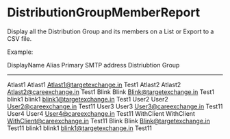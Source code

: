 # DistributionGroupMemberReport
Display all the Distribution Group and its members on a List or Export to a CSV file.


Example:

DisplayName                   Alias                         Primary SMTP address          Distriubtion Group
-----------                   -----                         --------------------          ------------------
Atlast1                       Atlast1                       Atlast1@targetexchange.in     Test1
Atlast2                       Atlast2                       Atlast2@careexchange.in       Test1
Blink                         Blink                         Blink@targetexchange.in       Test1
blink1                        blink1                        blink1@targetexchange.in      Test1
User2                         User2                         User2@careexchange.in         Test11
User3                         User3                         User3@careexchange.in         Test11
User4                         User4                         User4@careexchange.in         Test11
WithClient                    WithClient                    WithClient@careexchange.in    Test11
Blink                         Blink                         Blink@targetexchange.in       Test11
blink1                        blink1                        blink1@targetexchange.in      Test11
